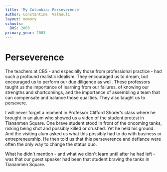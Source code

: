 ```yaml
---
title: 'My Columbia: Perseverence'
author: Constantine  Valhouli
layout: memory
schools:
  BUS: 2003
primary_year: 2003
---
```

# Perseverence

The teachers at CBS - and especially those from professional practice - had such a profound realistic idealism. They encouraged us to dream, but encouraged us to perform our due diligence as well. These professors taught us the importance of learning from our failures, of knowing our strengths and shortcomings, and the importance of assembling a team that can compensate and balance those qualities. They also taught us to persevere.

I will never forget a moment in Professor Clifford Shorer's class where he brought in an alum who showed us a video of the student protest in Tiananmen Square. One brave student stood in front of the oncoming tanks, risking being shot and possibly killed or crushed. Yet he held his ground. And the visiting alum asked us what this possibly had to do with business or entrepreneurship.  He then told us that this perseverence and defiance were often the only way to change the status quo.

What he didn't mention - and what we didn't learn until after he had left - was that our guest speaker had been that student braving the tanks in Tiananmen Square.
